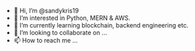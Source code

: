- 👋 Hi, I’m @sandykris19
- 👀 I’m interested in Python, MERN & AWS.
- 🌱 I’m currently learning blockchain, backend engineering etc.
- 💞️ I’m looking to collaborate on ...
- 📫 How to reach me ...

<!---
sandykris19/sandykris19 is a ✨ special ✨ repository because its `README.md` (this file) appears on your GitHub profile.
You can click the Preview link to take a look at your changes.
--->
